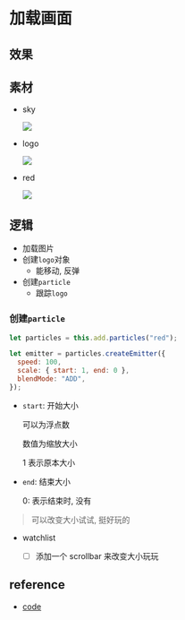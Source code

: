 # 加载画面

## 效果

[](https://github.com/dzylikecode/lang-js/blob/master/phaser/000-basic/index.html ":include :type=iframe width=800px height=600px")

## 素材

- sky

  ![](https://labs.phaser.io/assets/skies/space3.png)

- logo

  ![](https://labs.phaser.io/assets/sprites/phaser3-logo.png)

- red

  ![](https://labs.phaser.io/assets/particles/red.png)

## 逻辑

- 加载图片
- 创建`logo`对象
  - 能移动, 反弹
- 创建`particle`
  - 跟踪`logo`

### 创建`particle`

```js
let particles = this.add.particles("red");

let emitter = particles.createEmitter({
  speed: 100,
  scale: { start: 1, end: 0 },
  blendMode: "ADD",
});
```

- `start`: 开始大小

  可以为浮点数

  数值为缩放大小

  1 表示原本大小

- `end`: 结束大小

  0: 表示结束时, 没有

> 可以改变大小试试, 挺好玩的

- watchlist

  - [ ] 添加一个 scrollbar 来改变大小玩玩

## reference

- [code](https://github.com/dzylikecode/lang-js/blob/master/phaser/000-basic/main.js)
